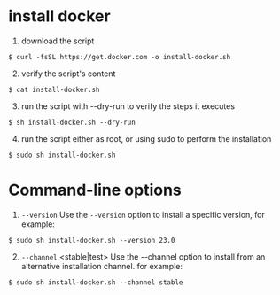 # install docker

1. download the script

```shell
$ curl -fsSL https://get.docker.com -o install-docker.sh
```

2. verify the script's content

```shell
$ cat install-docker.sh
```

3. run the script with --dry-run to verify the steps it executes

```shell
$ sh install-docker.sh --dry-run
```

4. run the script either as root, or using sudo to perform the installation

```shell
$ sudo sh install-docker.sh
```

# Command-line options

1. `--version` <VERSION>
Use the `--version` option to install a specific version, for example:

```shell
$ sudo sh install-docker.sh --version 23.0
```

2. `--channel` <stable|test>
Use the --channel option to install from an alternative installation channel.
for example:

```shell
$ sudo sh install-docker.sh --channel stable
```
